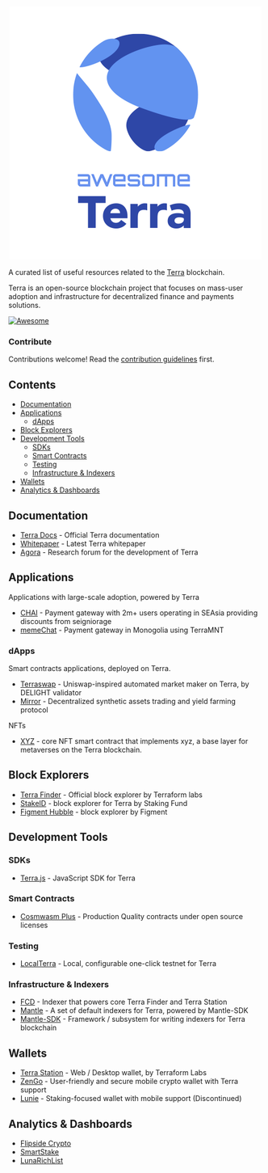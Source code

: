 <div align="center">
  <img src="./logo.png" />
</div>

A curated list of useful resources related to the [Terra](https://terra.money) blockchain.

Terra is an open-source blockchain project that focuses on mass-user adoption and infrastructure for decentralized finance and payments solutions.

[![Awesome](https://awesome.re/badge.svg)](https://awesome.re)

### Contribute <!-- omit in toc -->

Contributions welcome! Read the [contribution guidelines](contributing.md) first.

## Contents <!-- omit in toc -->

- [Documentation](#documentation)
- [Applications](#applications)
  - [dApps](#dapps)
- [Block Explorers](#block-explorers)
- [Development Tools](#development-tools)
  - [SDKs](#sdks)
  - [Smart Contracts](#smart-contracts)
  - [Testing](#testing)
  - [Infrastructure & Indexers](#infrastructure--indexers)
- [Wallets](#wallets)
- [Analytics & Dashboards](#analytics--dashboards)

## Documentation

- [Terra Docs](https://docs.terra.money) - Official Terra documentation
- [Whitepaper](https://terra.money/Terra_White_paper.pdf) - Latest Terra whitepaper
- [Agora](https://agora.terra.money) - Research forum for the development of Terra

## Applications

Applications with large-scale adoption, powered by Terra

- [CHAI](https://chai.finance) - Payment gateway with 2m+ users operating in SEAsia providing discounts from seigniorage
- [memeChat](http://memechat.mn/) - Payment gateway in Monogolia using TerraMNT

### dApps

Smart contracts applications, deployed on Terra.

- [Terraswap](https://terraswap.io) - Uniswap-inspired automated market maker on Terra, by DELIGHT validator
- [Mirror](https://mirror.finance) - Decentralized synthetic assets trading and yield farming protocol

NFTs 

- [XYZ](https://github.com/collectxyz/collectxyz-nft-contract) - core NFT smart contract that implements xyz, a base layer for metaverses on the Terra blockchain.

## Block Explorers

- [Terra Finder](https://finder.terra.money) - Official block explorer by Terraform labs
- [StakeID](http://terra.stake.id/) - block explorer for Terra by Staking Fund
- [Figment Hubble](https://hubble.figment.io/terra/chains/columbus-4) - block explorer by Figment

## Development Tools

### SDKs

- [Terra.js](https://github.com/terra-money/terra.js) - JavaScript SDK for Terra

### Smart Contracts
- [Cosmwasm Plus](https://github.com/terra-money/cosmwasm-plus) - Production Quality contracts under open source licenses

### Testing

- [LocalTerra](https://github.com/terra-money/LocalTerra) - Local, configurable one-click testnet for Terra

### Infrastructure & Indexers

- [FCD](https://github.com/terra-money/fcd) - Indexer that powers core Terra Finder and Terra Station
- [Mantle](https://github.com/terra-money/mantle) - A set of default indexers for Terra, powered by Mantle-SDK
- [Mantle-SDK](https://github.com/terra-money/mantle-sdk) - Framework / subsystem for writing indexers for Terra blockchain

## Wallets

- [Terra Station](https://station.terra.money/) - Web / Desktop wallet, by Terraform Labs
- [ZenGo](https://zengo.com/) - User-friendly and secure mobile crypto wallet with Terra support
- [Lunie](https://lunie.io/) - Staking-focused wallet with mobile support (Discontinued)

## Analytics & Dashboards

- [Flipside Crypto](https://terra.flipsidecrypto.com)
- [SmartStake](https://terra.smartstake.io)
- [LunaRichList](https://Lunarichlist.com)
